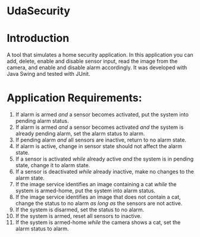 # UdaSecurity

# Introduction
A tool that simulates a home security application. In this application you can add, delete, enable and disable sensor input, read the image from the camera, and enable and disable alarm accordingly. It was developed with Java Swing and tested with JUnit.

# Application Requirements:
1. If alarm is armed *and* a sensor becomes activated, put the system into pending alarm status.
2. If alarm is armed *and* a sensor becomes activated *and* the system is already pending alarm, set the alarm status to alarm.
3. If pending alarm *and* all sensors are inactive, return to no alarm state.
4. If alarm is active, change in sensor state should not affect the alarm state.
5. If a sensor is activated *while* already active *and* the system is in pending state, change it to alarm state.
6. If a sensor is deactivated *while* already inactive, make no changes to the alarm state.
7. If the image service identifies an image containing a cat *while* the system is armed-home, put the system into alarm status.
8. If the image service identifies an image that does not contain a cat, change the status to no alarm *as long as* the sensors are not active.
9. If the system is disarmed, set the status to no alarm.
10. If the system is armed, reset all sensors to inactive.
11. If the system is armed-home *while* the camera shows a cat, set the alarm status to alarm.
